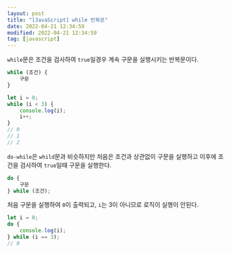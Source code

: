 ```yaml
---
layout: post
title: "[JavaScript] while 반복문"
date: 2022-04-21 12:34:59
modified: 2022-04-21 12:34:59
tag: [javascript]
---
```


`while`문은 조건을 검사하여 `true`일경우 계속 구문을 실행시키는 반복문이다.

```javascript
while (조건) {
    구문
}
```

```javascript
let i = 0;
while (i < 3) {
    console.log(i);
    i++;
}
// 0
// 1
// 2
```

`do-while`은 `whild`문과 비슷하지만 처음은 조건과 상관없이 구문을 실행하고 이후에 조건을 검사하여 `true`일때 구문을 실행한다.

```javascript
do {
    구문
} while (조건);
```

처음 구문을 실행하여 `0`이 출력되고, `i`는 3이 아니므로 로직이 실행이 안된다.
```javascript
let i = 0;
do {
    console.log(i);
} while (i == 3);
// 0
```
